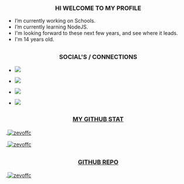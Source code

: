 ### <h3 align="center">HI WELCOME TO MY PROFILE</h3>

-  I’m currently working on Schools.
-  I’m currently learning NodeJS.
-  I'm looking forward to these next few years, and see where it leads.
-  I'm 14 years old. 

## <h3 align="center">SOCIAL'S / CONNECTIONS</h3>

-  <p><a href="https://instagram.com/zevoffc"><img src="https://img.shields.io/badge/Instagram-E4405F?style=for-the-badge&logo=instagram&logoColor=white"/></p>
-  <p><a href="https://wa.me/6289520306297"><img src="https://img.shields.io/badge/WhatsApp-1ac748?style=for-the-badge&logo=whatsapp&logoColor=white"/></p>
-  <p><a href="https://github.com/zevoffc"><img src="https://img.shields.io/badge/Github-292929?style=for-the-badge&logo=github&logoColor=white"/></p>
-  <p><a href="https://dsc.gg/yc-invite"><img src="https://img.shields.io/badge/Discord-0d2dd1?style=for-the-badge&logo=discord&logoColor=white"/></p>

## <h3 align="center">MY GITHUB STAT</h3>

<p>&nbsp;<img align="center" src="https://github-readme-stats.vercel.app/api?username=zevoffc&show_icons=true&theme=tokyonight" alt="zevoffc" /></p>
<p>&nbsp;<img align="center" src="https://github-readme-stats.vercel.app/api/top-langs/?username=zevoffc&langs_count=7&theme=tokyonight" alt="zevoffc" /></p>

## <h3 align="center">GITHUB REPO</h3>

<p>&nbsp;<img align="center" src="https://github-readme-stats.vercel.app/api/pin/?username=zevoffc&repo=Nayla-MD&theme=tokyonight" alt="zevoffc" /></p>

